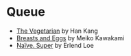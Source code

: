 # Queue

* [The Vegetarian](https://www.goodreads.com/book/show/25489025-the-vegetarian) by Han Kang
* [Breasts and Eggs](https://www.goodreads.com/book/show/50736031-breasts-and-eggs) by Meiko Kawakami
* [Naïve. Super](https://www.goodreads.com/book/show/604635.Na_ve_Super) by Erlend Loe
